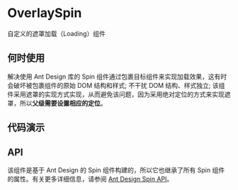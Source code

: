 # OverlaySpin

自定义的遮罩加载（Loading）组件

## 何时使用

解决使用 Ant Design 库的 Spin 组件通过包裹目标组件来实现加载效果，这有时会破坏被包裹组件的原始 DOM 结构和样式; 不干扰 DOM 结构、样式独立; 该组件采用遮罩的实现方式实现，从而避免该问题，因为采用绝对定位的方式来实现遮罩，所以**父级需要设置相应的定位**。

## 代码演示

<code src="./demos"></code>

## API

该组件是基于 Ant Design 的 Spin 组件构建的，所以它也继承了所有 Spin 组件的属性。有关更多详细信息，请参阅 [Ant Design Spin API](https://ant.design/components/spin-cn#api)。
